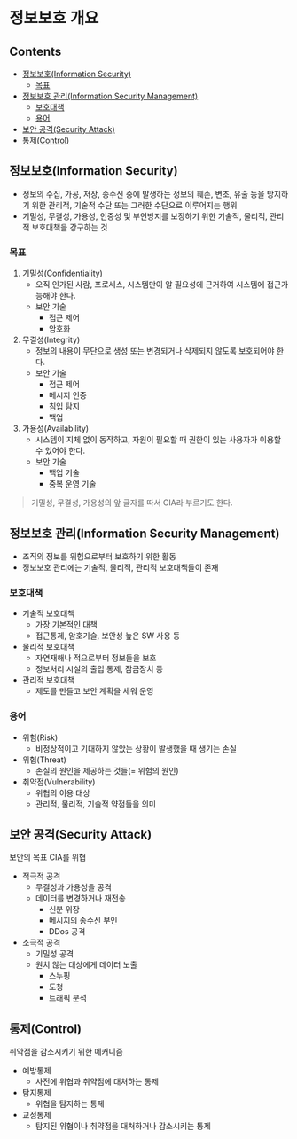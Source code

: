 정보보호 개요
===

Contents
---

- [정보보호(Information Security)](#정보보호(Information-Security))
  - [목표](#목표)
- [정보보호 관리(Information Security Management)](#정보보호-관리(Information-Security-Management))
  - [보호대책](#보호대책)
  - [용어](#용어)
- [보안 공격(Security Attack)](#보안-공격(Security-Attack))
- [통제(Control)](#통제(Control))

정보보호(Information Security)
---

- 정보의 수집, 가공, 저장, 송수신 중에 발생하는 정보의 훼손, 변조, 유출 등을 방지하기 위한 관리적, 기술적 수단 또는 그러한 수단으로 이루어지는 행위
- 기밀성, 무결성, 가용성, 인증성 및 부인방지를 보장하기 위한 기술적, 물리적, 관리적 보호대책을 강구하는 것

### 목표

1. 기밀성(Confidentiality)
    - 오직 인가된 사람, 프로세스, 시스템만이 알 필요성에 근거하여 시스템에 접근가능해야 한다.
    - 보안 기술
        - 접근 제어
        - 암호화
2. 무결성(Integrity)
    - 정보의 내용이 무단으로 생성 또는 변경되거나 삭제되지 않도록 보호되어야 한다.
    - 보안 기술
        - 접근 제어
        - 메시지 인증
        - 침입 탐지
        - 백업
3. 가용성(Availability)
    - 시스템이 지체 없이 동작하고, 자원이 필요할 때 권한이 있는 사용자가 이용할 수 있어야 한다.
    - 보안 기술
        - 백업 기술
        - 중복 운영 기술

> 기밀성, 무결성, 가용성의 앞 글자를 따서 CIA라 부르기도 한다.

정보보호 관리(Information Security Management)
---

- 조직의 정보를 위험으로부터 보호하기 위한 활동
- 정보보호 관리에는 기술적, 물리적, 관리적 보호대책들이 존재

### 보호대책

- 기술적 보호대책
  - 가장 기본적인 대책
  - 접근통제, 암호기술, 보안성 높은 SW 사용 등
- 물리적 보호대책
  - 자연재해나 적으로부터 정보들을 보호
  - 정보처리 시설의 출입 통제, 잠금장치 등
- 관리적 보호대책
  - 제도를 만들고 보안 계획을 세워 운영

### 용어

- 위험(Risk)
  - 비정상적이고 기대하지 않았는 상황이 발생했을 때 생기는 손실
- 위협(Threat)
  - 손실의 원인을 제공하는 것들(= 위험의 원인)
- 취약점(Vulnerability)
  - 위협의 이용 대상
  - 관리적, 물리적, 기술적 약점들을 의미

보안 공격(Security Attack)
---

보안의 목표 CIA를 위협

- 적극적 공격
  - 무결성과 가용성을 공격
  - 데이터를 변경하거나 재전송
    - 신분 위장
    - 메시지의 송수신 부인
    - DDos 공격
- 소극적 공격
  - 기밀성 공격
  - 원치 않는 대상에게 데이터 노출
    - 스누핑
    - 도청
    - 트래픽 분석

통제(Control)
---

취약점을 감소시키기 위한 메커니즘

- 예방통제
  - 사전에 위협과 취약점에 대처하는 통제
- 탐지통제
  - 위협을 탐지하는 통제
- 교정통제
  - 탐지된 위협이나 취약점을 대처하거나 감소시키는 통제
